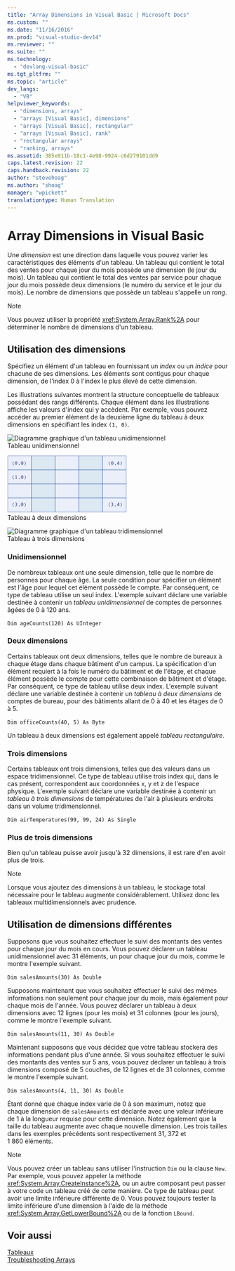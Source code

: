 ```yaml
---
title: "Array Dimensions in Visual Basic | Microsoft Docs"
ms.custom: ""
ms.date: "11/16/2016"
ms.prod: "visual-studio-dev14"
ms.reviewer: ""
ms.suite: ""
ms.technology: 
  - "devlang-visual-basic"
ms.tgt_pltfrm: ""
ms.topic: "article"
dev_langs: 
  - "VB"
helpviewer_keywords: 
  - "dimensions, arrays"
  - "arrays [Visual Basic], dimensions"
  - "arrays [Visual Basic], rectangular"
  - "arrays [Visual Basic], rank"
  - "rectangular arrays"
  - "ranking, arrays"
ms.assetid: 385e911b-18c1-4e98-9924-c6d279101dd9
caps.latest.revision: 22
caps.handback.revision: 22
author: "stevehoag"
ms.author: "shoag"
manager: "wpickett"
translationtype: Human Translation
---
```

# Array Dimensions in Visual Basic
Une *dimension* est une direction dans laquelle vous pouvez varier les caractéristiques des éléments d'un tableau.  Un tableau qui contient le total des ventes pour chaque jour du mois possède une dimension \(le jour du mois\).  Un tableau qui contient le total des ventes par service pour chaque jour du mois possède deux dimensions \(le numéro du service et le jour du mois\).  Le nombre de dimensions que possède un tableau s'appelle un *rang*.  
  
> [!NOTE]
>  Vous pouvez utiliser la propriété <xref:System.Array.Rank%2A> pour déterminer le nombre de dimensions d'un tableau.  
  
## Utilisation des dimensions  
 Spécifiez un élément d'un tableau en fournissant un *index* ou un *indice* pour chacune de ses dimensions.  Les éléments sont contigus pour chaque dimension, de l'index 0 à l'index le plus élevé de cette dimension.  
  
 Les illustrations suivantes montrent la structure conceptuelle de tableaux possédant des rangs différents.  Chaque élément dans les illustrations affiche les valeurs d'index qui y accèdent.  Par exemple, vous pouvez accéder au premier élément de la deuxième ligne du tableau à deux dimensions en spécifiant les index `(1, 0)`.  
  
 ![Diagramme graphique d'un tableau unidimensionnel](../../../../visual-basic/programming-guide/language-features/arrays/media/arrayexdimone.png "ArrayExDimOne")  
Tableau unidimensionnel  
  
 ![Diagramme graphique d'un tableau bidimensionnel](../../../../visual-basic/programming-guide/language-features/arrays/media/arrayexdimtwo.gif "ArrayExDimTwo")  
Tableau à deux dimensions  
  
 ![Diagramme graphique d'un tableau tridimensionnel](../../../../visual-basic/programming-guide/language-features/arrays/media/arrayexdimthree.png "ArrayExDimThree")  
Tableau à trois dimensions  
  
### Unidimensionnel  
 De nombreux tableaux ont une seule dimension, telle que le nombre de personnes pour chaque âge.  La seule condition pour spécifier un élément est l'âge pour lequel cet élément possède le compte.  Par conséquent, ce type de tableau utilise un seul index.  L'exemple suivant déclare une variable destinée à contenir un *tableau unidimensionnel* de comptes de personnes âgées de 0 à 120 ans.  
  
```  
Dim ageCounts(120) As UInteger  
```  
  
### Deux dimensions  
 Certains tableaux ont deux dimensions, telles que le nombre de bureaux à chaque étage dans chaque bâtiment d'un campus.  La spécification d'un élément requiert à la fois le numéro du bâtiment et de l'étage, et chaque élément possède le compte pour cette combinaison de bâtiment et d'étage.  Par conséquent, ce type de tableau utilise deux index.  L'exemple suivant déclare une variable destinée à contenir un *tableau à deux dimensions* de comptes de bureau, pour des bâtiments allant de 0 à 40 et les étages de 0 à 5.  
  
```  
Dim officeCounts(40, 5) As Byte  
```  
  
 Un tableau à deux dimensions est également appelé *tableau rectangulaire*.  
  
### Trois dimensions  
 Certains tableaux ont trois dimensions, telles que des valeurs dans un espace tridimensionnel.  Ce type de tableau utilise trois index qui, dans le cas présent, correspondent aux coordonnées x, y et z de l'espace physique.  L'exemple suivant déclare une variable destinée à contenir un *tableau à trois dimensions* de températures de l'air à plusieurs endroits dans un volume tridimensionnel.  
  
```  
Dim airTemperatures(99, 99, 24) As Single  
```  
  
### Plus de trois dimensions  
 Bien qu'un tableau puisse avoir jusqu'à 32 dimensions, il est rare d'en avoir plus de trois.  
  
> [!NOTE]
>  Lorsque vous ajoutez des dimensions à un tableau, le stockage total nécessaire pour le tableau augmente considérablement. Utilisez donc les tableaux multidimensionnels avec prudence.  
  
## Utilisation de dimensions différentes  
 Supposons que vous souhaitez effectuer le suivi des montants des ventes pour chaque jour du mois en cours.  Vous pouvez déclarer un tableau unidimensionnel avec 31 éléments, un pour chaque jour du mois, comme le montre l'exemple suivant.  
  
```  
Dim salesAmounts(30) As Double  
```  
  
 Supposons maintenant que vous souhaitez effectuer le suivi des mêmes informations non seulement pour chaque jour du mois, mais également pour chaque mois de l'année.  Vous pouvez déclarer un tableau à deux dimensions avec 12 lignes \(pour les mois\) et 31 colonnes \(pour les jours\), comme le montre l'exemple suivant.  
  
```  
Dim salesAmounts(11, 30) As Double  
```  
  
 Maintenant supposons que vous décidez que votre tableau stockera des informations pendant plus d'une année.  Si vous souhaitez effectuer le suivi des montants des ventes sur 5 ans, vous pouvez déclarer un tableau à trois dimensions composé de 5 couches, de 12 lignes et de 31 colonnes, comme le montre l'exemple suivant.  
  
```  
Dim salesAmounts(4, 11, 30) As Double  
```  
  
 Étant donné que chaque index varie de 0 à son maximum, notez que chaque dimension de `salesAmounts` est déclarée avec une valeur inférieure de 1 à la longueur requise pour cette dimension.  Notez également que la taille du tableau augmente avec chaque nouvelle dimension.  Les trois tailles dans les exemples précédents sont respectivement 31, 372 et 1 860 éléments.  
  
> [!NOTE]
>  Vous pouvez créer un tableau sans utiliser l'instruction `Dim` ou la clause `New`.  Par exemple, vous pouvez appeler la méthode <xref:System.Array.CreateInstance%2A>, ou un autre composant peut passer à votre code un tableau créé de cette manière.  Ce type de tableau peut avoir une limite inférieure différente de 0.  Vous pouvez toujours tester la limite inférieure d'une dimension à l'aide de la méthode <xref:System.Array.GetLowerBound%2A> ou de la fonction `LBound`.  
  
## Voir aussi  
 [Tableaux](../../../../visual-basic/programming-guide/language-features/arrays/index.md)   
 [Troubleshooting Arrays](../../../../visual-basic/programming-guide/language-features/arrays/troubleshooting-arrays.md)